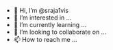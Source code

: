 - 👋 Hi, I’m @sraja1vis
- 👀 I’m interested in ...
- 🌱 I’m currently learning ...
- 💞️ I’m looking to collaborate on ...
- 📫 How to reach me ...

<!---
sraja1vis/sraja1vis is a ✨ special ✨ repository because its `README.md` (this file) appears on your GitHub profile.
You can click the Preview link to take a look at your changes.
--->
